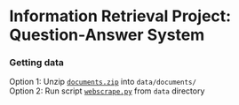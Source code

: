 # Information Retrieval Project: Question-Answer System

### Getting data
Option 1: Unzip [`documents.zip`](inforetrproject\data\documents.zip) into `data/documents/`  
Option 2: Run script [`webscrape.py`](inforetrproject\data\webscrape.py) from `data` directory  
